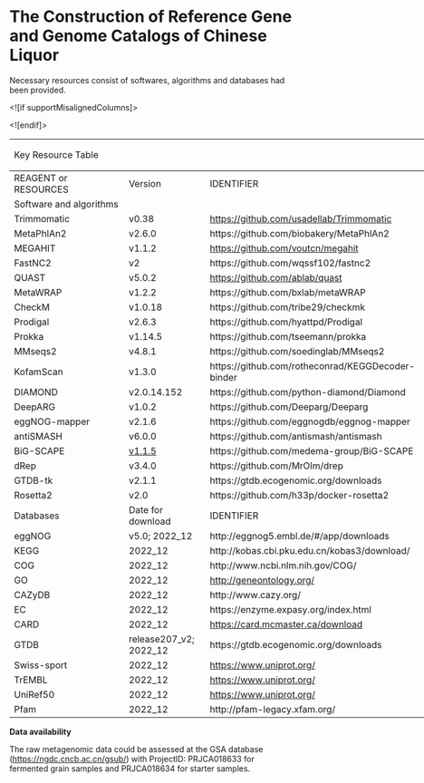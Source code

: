 # The Construction of Reference Gene and Genome Catalogs of Chinese Liquor
Necessary resources consist of softwares, algorithms and databases had been provided.

  <table width="1388.33" border="0" cellpadding="0" cellspacing="0" style='width:833.00pt;border-collapse:collapse;table-layout:fixed;'>
   <col width="444.42" class="xl68" style='mso-width-source:userset;mso-width-alt:13001;'/>
   <col width="173.25" style='mso-width-source:userset;mso-width-alt:5068;'/>
   <col width="409.50" style='mso-width-source:userset;mso-width-alt:11980;'/>
   <col width="361.17" style='mso-width-source:userset;mso-width-alt:10566;'/>
   <tr height="23" style='height:13.80pt;'>
    <td class="xl69" height="70.25" width="1388.33" colspan="4" rowspan="3" style='height:42.15pt;width:833.00pt;border-right:none;border-bottom:1.0pt solid windowtext;' x:str>Key Resource Table</td>
   </tr>
   <tr height="23" style='height:13.80pt;'/>
   <tr height="24.25" style='height:14.55pt;'/>
   <tr height="24.25" style='height:14.55pt;'>
    <td class="xl71" height="24.25" style='height:14.55pt;' x:str>REAGENT or RESOURCES</td>
    <td class="xl71" x:str>Version</td>
    <td class="xl71" x:str>IDENTIFIER</td>
    <td class="xl71" x:str>SOURCE</td>
   </tr>
   <tr height="24.25" style='height:14.55pt;'>
    <td class="xl71" height="24.25" style='height:14.55pt;' x:str>Software and algorithms</td>
    <td class="xl71" colspan="3" style='mso-ignore:colspan;'></td>
   </tr>
   <tr height="23" style='height:13.80pt;'>
    <td class="xl72" height="23" style='height:13.80pt;' x:str>Trimmomatic</td>
    <td class="xl72" x:str>v0.38</td>
    <td class="xl72" x:str><a href="https://github.com/usadellab/Trimmomatic" target="_parent">https://github.com/usadellab/Trimmomatic</a></td>
    <td class="xl72" x:str><a href="https://doi.org/10.1093/bioinformatics/btu170" target="_parent">https://doi.org/10.1093/bioinformatics/btu170</a></td>
   </tr>
   <tr height="23" style='height:13.80pt;'>
    <td class="xl72" height="23" style='height:13.80pt;' x:str>MetaPhlAn2<span style='mso-spacerun:yes;'>&nbsp;</span></td>
    <td class="xl73" x:str>v2.6.0</td>
    <td class="xl73" x:str>https://github.com/biobakery/MetaPhlAn2</td>
    <td class="xl73" x:str><a href="https://doi.org/10.1038/nmeth.3589" target="_parent">https://doi.org/10.1038/nmeth.3589</a></td>
   </tr>
   <tr height="23" style='height:13.80pt;'>
    <td class="xl72" height="23" style='height:13.80pt;' x:str>MEGAHIT<span style='mso-spacerun:yes;'>&nbsp;</span></td>
    <td class="xl72" x:str>v1.1.2</td>
    <td class="xl72" x:str><a href="https://github.com/voutcn/megahit" target="_parent">https://github.com/voutcn/megahit</a></td>
    <td class="xl72" x:str><a href="https://doi.org/10.1093/bioinformatics/btv033" target="_parent">https://doi.org/10.1093/bioinformatics/btv033</a></td>
   </tr>
   <tr height="23" style='height:13.80pt;'>
    <td class="xl72" height="23" style='height:13.80pt;' x:str>FastNC2</td>
    <td class="xl72" x:str>v2</td>
    <td class="xl72" x:str>https://github.com/wqssf102/fastnc2</td>
    <td class="xl72" x:str><a href="https://doi.org/10.1073/pnas.202532111" target="_parent">https://doi.org/10.1073/pnas.202532111</a></td>
   </tr>
   <tr height="23" style='height:13.80pt;'>
    <td class="xl72" height="23" style='height:13.80pt;' x:str>QUAST<span style='mso-spacerun:yes;'>&nbsp;</span></td>
    <td class="xl72" x:str>v5.0.2</td>
    <td class="xl72" x:str><a href="https://github.com/ablab/quast" target="_parent">https://github.com/ablab/quast</a></td>
    <td class="xl72" x:str><a href="https://doi.org/10.1093/bioinformatics/btt086" target="_parent">https://doi.org/10.1093/bioinformatics/btt086</a></td>
   </tr>
   <tr height="23" style='height:13.80pt;'>
    <td class="xl72" height="23" style='height:13.80pt;' x:str>MetaWRAP</td>
    <td class="xl72" x:str>v1.2.2</td>
    <td class="xl72" x:str>https://github.com/bxlab/metaWRAP</td>
    <td class="xl72" x:str><a href="https://doi.org/10.1186/s40168-018-0541-1" target="_parent">https://doi.org/10.1186/s40168-018-0541-1</a></td>
   </tr>
   <tr height="23" style='height:13.80pt;'>
    <td class="xl72" height="23" style='height:13.80pt;' x:str>CheckM<span style='mso-spacerun:yes;'>&nbsp;</span></td>
    <td class="xl72" x:str>v1.0.18</td>
    <td class="xl72" x:str>https://github.com/tribe29/checkmk</td>
    <td class="xl72" x:str><a href="https://doi.org/10.1101/gr.186072.114" target="_parent">https://doi.org/10.1101/gr.186072.114</a></td>
   </tr>
   <tr height="23" style='height:13.80pt;'>
    <td class="xl72" height="23" style='height:13.80pt;' x:str>Prodigal<span style='mso-spacerun:yes;'>&nbsp;</span></td>
    <td class="xl72" x:str>v2.6.3</td>
    <td class="xl72" x:str>https://github.com/hyattpd/Prodigal</td>
    <td class="xl72" x:str><a href="https://doi.org/10.1186/1471-2105-11-119" target="_parent">https://doi.org/10.1186/1471-2105-11-119</a></td>
   </tr>
   <tr height="23" style='height:13.80pt;'>
    <td class="xl72" height="23" style='height:13.80pt;' x:str>Prokka</td>
    <td class="xl72" x:str>v1.14.5</td>
    <td class="xl72" x:str>https://github.com/tseemann/prokka</td>
    <td class="xl72" x:str><a href="https://doi.org/10.1093/bioinformatics/btu153" target="_parent">https://doi.org/10.1093/bioinformatics/btu153</a></td>
   </tr>
   <tr height="23" style='height:13.80pt;'>
    <td class="xl72" height="23" style='height:13.80pt;' x:str>MMseqs2</td>
    <td class="xl72" x:str>v4.8.1</td>
    <td class="xl72" x:str>https://github.com/soedinglab/MMseqs2</td>
    <td class="xl72" x:str><a href="https://doi.org/10.1093/bioinformatics/btq003" target="_parent">https://doi.org/10.1093/bioinformatics/btq003</a></td>
   </tr>
   <tr height="23" style='height:13.80pt;'>
    <td class="xl72" height="23" style='height:13.80pt;' x:str>KofamScan</td>
    <td class="xl72" x:str>v1.3.0</td>
    <td class="xl72" x:str>https://github.com/rotheconrad/KEGGDecoder-binder</td>
    <td class="xl72" x:str><a href="https://doi.org/10.1093/bioinformatics/btz859" target="_parent">https://doi.org/10.1093/bioinformatics/btz859</a></td>
   </tr>
   <tr height="23" style='height:13.80pt;'>
    <td class="xl72" height="23" style='height:13.80pt;' x:str>DIAMOND<span style='mso-spacerun:yes;'>&nbsp;</span></td>
    <td class="xl72" x:str>v2.0.14.152</td>
    <td class="xl72" x:str>https://github.com/python-diamond/Diamond</td>
    <td class="xl72" x:str><a href="https://doi.org/10.1038/nmeth.3176" target="_parent">https://doi.org/10.1038/nmeth.3176</a></td>
   </tr>
   <tr height="23" style='height:13.80pt;'>
    <td class="xl72" height="23" style='height:13.80pt;' x:str>DeepARG</td>
    <td class="xl72" x:str>v1.0.2</td>
    <td class="xl72" x:str>https://github.com/Deeparg/Deeparg</td>
    <td class="xl72" x:str><a href="https://doi.org/10.1186/s40168-018-0401-z" target="_parent">https://doi.org/10.1186/s40168-018-0401-z</a></td>
   </tr>
   <tr height="23" style='height:13.80pt;'>
    <td class="xl72" height="23" style='height:13.80pt;' x:str>eggNOG-mapper</td>
    <td class="xl72" x:str>v2.1.6</td>
    <td class="xl72" x:str>https://github.com/eggnogdb/eggnog-mapper</td>
    <td class="xl72" x:str><a href="https://doi.org/10.1093/molbev/msab293" target="_parent">https://doi.org/10.1093/molbev/msab293</a></td>
   </tr>
   <tr height="23" style='height:13.80pt;'>
    <td class="xl72" height="23" style='height:13.80pt;' x:str>antiSMASH</td>
    <td class="xl72" x:str>v6.0.0</td>
    <td class="xl72" x:str>https://github.com/antismash/antismash</td>
    <td class="xl72" x:str><a href="https://doi.org/10.1093/nar/gkab335" target="_parent">https://doi.org/10.1093/nar/gkab335</a></td>
   </tr>
   <tr height="23" style='height:13.80pt;'>
    <td class="xl72" height="23" style='height:13.80pt;' x:str>BiG-SCAPE</td>
    <td class="xl72" x:str><a href="https://github.com/medema-group/BiG-SCAPE/commit/8552350835d4a6df59702b2c50ba05d6c725a471" target="_parent" title="BiG-SCAPE 1.1.5_x000a_- Added reference MIBiG 3.1 BGCs_x000a_- Added rules for 'prodigiosin' and 'PpyS-KS' (PKS Other); 'CDPS' and 'mycosporine-like' (NRPS); 'crocagin' (RiPP)_x000a_- Officially dropped Python 2 support_x000a_- Code Cleanup">v1.1.5</a></td>
    <td class="xl72" x:str>https://github.com/medema-group/BiG-SCAPE</td>
    <td class="xl72" x:str><a href="https://doi.org/10.1038/s41589-019-0400-9" target="_parent">https://doi.org/10.1038/s41589-019-0400-9</a></td>
   </tr>
   <tr height="23" style='height:13.80pt;'>
    <td class="xl72" height="23" style='height:13.80pt;' x:str>dRep</td>
    <td class="xl72" x:str>v3.4.0</td>
    <td class="xl72" x:str>https://github.com/MrOlm/drep</td>
    <td class="xl74" x:str><a href="https://doi.org/10.1038/ismej.2017.126" target="_parent">https://doi.org/10.1038/ismej.2017.126</a></td>
   </tr>
   <tr height="23" style='height:13.80pt;'>
    <td class="xl72" height="23" style='height:13.80pt;' x:str>GTDB-tk</td>
    <td class="xl72" x:str>v2.1.1</td>
    <td class="xl72" x:str>https://gtdb.ecogenomic.org/downloads</td>
    <td class="xl74" x:str><a href="https://doi.org/10.1093/bioinformatics/btac672" target="_parent">https://doi.org/10.1093/bioinformatics/btac672</a></td>
   </tr>
   <tr height="27.25" style='height:16.35pt;'>
    <td class="xl75" height="27.25" style='height:16.35pt;' x:str>Rosetta2<span style='mso-spacerun:yes;'>&nbsp;</span></td>
    <td class="xl72" x:str>v2.0</td>
    <td class="xl72" x:str>https://github.com/h33p/docker-rosetta2</td>
    <td class="xl74" x:str><a href="https://doi.org/10.1006/jmbi.1997.0959" target="_parent">https://doi.org/10.1006/jmbi.1997.0959</a></td>
   </tr>
   <tr height="24.25" style='height:14.55pt;'>
    <td class="xl71" height="24.25" style='height:14.55pt;' x:str>Databases</td>
    <td class="xl71" x:str>Date for download</td>
    <td class="xl71" x:str>IDENTIFIER</td>
    <td class="xl71" x:str>SOURCE</td>
   </tr>
   <tr height="23" style='height:13.80pt;'>
    <td class="xl76" height="23" style='height:13.80pt;' x:str>eggNOG</td>
    <td class="xl77" x:str>v5.0; 2022_12</td>
    <td class="xl72" x:str>http://eggnog5.embl.de/#/app/downloads</td>
    <td class="xl72" x:str><a href="https://doi.org/10.1093/nar/gky1085" target="_parent">https://doi.org/10.1093/nar/gky1085</a></td>
   </tr>
   <tr height="23" style='height:13.80pt;'>
    <td class="xl76" height="23" style='height:13.80pt;' x:str>KEGG</td>
    <td class="xl77" x:str>2022_12</td>
    <td class="xl72" x:str>http://kobas.cbi.pku.edu.cn/kobas3/download/</td>
    <td class="xl72" x:str><a href="https://doi.org/10.1093/nar/gkaa970" target="_parent" title="https://doi.org/10.1093/nar/gkaa970">https://doi.org/10.1093/nar/gkaa970</a></td>
   </tr>
   <tr height="23" style='height:13.80pt;'>
    <td class="xl76" height="23" style='height:13.80pt;' x:str>COG</td>
    <td class="xl77" x:str>2022_12</td>
    <td class="xl72" x:str>http://www.ncbi.nlm.nih.gov/COG/</td>
    <td class="xl72" x:str><a href="http://oi.org/10.1093/nar/gkaa1018" target="_parent">http://oi.org/10.1093/nar/gkaa1018</a></td>
   </tr>
   <tr height="23" class="xl65" style='height:13.80pt;'>
    <td class="xl76" height="23" style='height:13.80pt;' x:str>GO</td>
    <td class="xl65" x:str>2022_12</td>
    <td class="xl72" x:str><a href="http://geneontology.org/" target="_parent">http://geneontology.org/</a></td>
    <td class="xl72" x:str><a href="http://oi.org/10.1093/nar/gky1055" target="_parent">http://oi.org/10.1093/nar/gky1055</a></td>
   </tr>
   <tr height="23" style='height:13.80pt;'>
    <td class="xl76" height="23" style='height:13.80pt;' x:str>CAZyDB</td>
    <td class="xl77" x:str>2022_12</td>
    <td class="xl72" x:str>http://www.cazy.org/</td>
    <td class="xl72" x:str><a href="https://doi.org/10.1093/nar/gkn663" target="_parent">https://doi.org/10.1093/nar/gkn663</a></td>
   </tr>
   <tr height="23" style='height:13.80pt;'>
    <td class="xl76" height="23" style='height:13.80pt;' x:str>EC</td>
    <td class="xl77" x:str>2022_12</td>
    <td class="xl72" x:str>https://enzyme.expasy.org/index.html</td>
    <td class="xl72" x:str><a href="http://oi.org/10.1093/nar/28.1.304" target="_parent">http://oi.org/10.1093/nar/28.1.304</a></td>
   </tr>
   <tr height="23" style='height:13.80pt;'>
    <td class="xl76" height="23" style='height:13.80pt;' x:str>CARD</td>
    <td class="xl77" x:str>2022_12</td>
    <td class="xl72" x:str><a href="https://card.mcmaster.ca/download" target="_parent">https://card.mcmaster.ca/download</a></td>
    <td class="xl72" x:str><a href="https://doi.org/10.1093/nar/gkz935" target="_parent">https://doi.org/10.1093/nar/gkz935</a></td>
   </tr>
   <tr height="23" style='height:13.80pt;'>
    <td class="xl78" height="23" style='height:13.80pt;' x:str>GTDB</td>
    <td class="xl77" x:str>release207_v2; 2022_12</td>
    <td class="xl72" x:str>https://gtdb.ecogenomic.org/downloads</td>
    <td class="xl72" x:str><a href="https://doi.org/10.1093/bioinformatics/btac672" target="_parent">https://doi.org/10.1093/bioinformatics/btac672</a></td>
   </tr>
   <tr height="23" style='height:13.80pt;'>
    <td class="xl78" height="23" style='height:13.80pt;' x:str>Swiss-sport</td>
    <td class="xl77" x:str>2022_12</td>
    <td class="xl72" x:str><a href="https://www.uniprot.org/" target="_parent">https://www.uniprot.org/</a></td>
    <td class="xl72" x:str><a href="https://doi.org/10.1093/nar/gkac1052" target="_parent">https://doi.org/10.1093/nar/gkac1052</a></td>
   </tr>
   <tr height="23" style='height:13.80pt;'>
    <td class="xl78" height="23" style='height:13.80pt;' x:str>TrEMBL</td>
    <td class="xl77" x:str>2022_12</td>
    <td class="xl72" x:str><a href="https://www.uniprot.org/" target="_parent">https://www.uniprot.org/</a></td>
    <td class="xl72" x:str><a href="https://doi.org/10.1093/nar/gkac1052" target="_parent">https://doi.org/10.1093/nar/gkac1052</a></td>
   </tr>
   <tr height="23" style='height:13.80pt;'>
    <td class="xl78" height="23" style='height:13.80pt;' x:str>UniRef50</td>
    <td class="xl77" x:str>2022_12</td>
    <td class="xl72" x:str><a href="https://www.uniprot.org/" target="_parent">https://www.uniprot.org/</a></td>
    <td class="xl72" x:str><a href="https://doi.org/10.1093/bioinformatics/btm098" target="_parent">https://doi.org/10.1093/bioinformatics/btm098</a></td>
   </tr>
   <tr height="24.25" class="xl66" style='height:14.55pt;'>
    <td class="xl79" height="24.25" style='height:14.55pt;' x:str>Pfam</td>
    <td class="xl80" x:str>2022_12</td>
    <td class="xl79" x:str>http://pfam-legacy.xfam.org/</td>
    <td class="xl79" x:str><a href="https://doi.org/10.1093/nar/gkaa913" target="_parent">https://doi.org/10.1093/nar/gkaa913</a></td>
   </tr>
   
   <![if supportMisalignedColumns]>
    <tr width="0" style='display:none;'>
     <td width="444" style='width:267;'></td>
     <td width="173" style='width:104;'></td>
     <td width="409" style='width:246;'></td>
     <td width="361" style='width:217;'></td>
    </tr>
   <![endif]>
  </table>

**Data availability**

The raw metagenomic data could be assessed at the GSA database (https://ngdc.cncb.ac.cn/gsub/) with ProjectID: PRJCA018633 for fermented grain samples and PRJCA018634 for starter samples.
